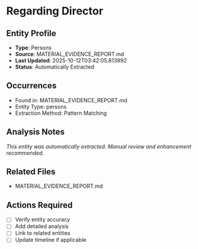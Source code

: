 # Regarding Director

## Entity Profile
- **Type**: Persons
- **Source**: MATERIAL_EVIDENCE_REPORT.md
- **Last Updated**: 2025-10-12T03:42:05.813992
- **Status**: Automatically Extracted

## Occurrences
- Found in: MATERIAL_EVIDENCE_REPORT.md
- Entity Type: persons
- Extraction Method: Pattern Matching

## Analysis Notes
*This entity was automatically extracted. Manual review and enhancement recommended.*

## Related Files
- MATERIAL_EVIDENCE_REPORT.md

## Actions Required
- [ ] Verify entity accuracy
- [ ] Add detailed analysis
- [ ] Link to related entities
- [ ] Update timeline if applicable
